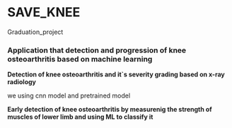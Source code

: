 # SAVE_KNEE 
Graduation_project

### Application that detection and progression of knee osteoarthritis based on machine learning  

**Detection of knee osteoarthritis and it`s severity grading based on x-ray radiology**

we using cnn model and pretrained model 

**Early detection of knee osteoarthritis by measurenig the strength of muscles of lower limb and using ML to classify it**

